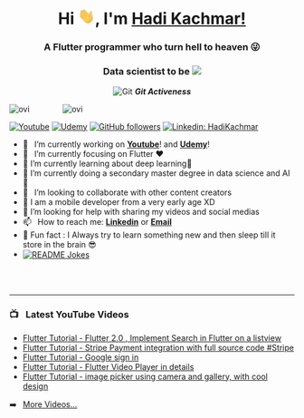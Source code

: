 
<h1 align="center"> Hi <img src="https://raw.githubusercontent.com/ABSphreak/ABSphreak/master/gifs/Hi.gif" width="30px">, I'm <a href="https://www.youtube.com/channel/UCTGDYkqUtgCelc6G09LUm6w">Hadi Kachmar!</a></h1>
<h3 align="center">A Flutter programmer who turn hell to heaven 😜</h3>
<h3 align="center">Data scientist to be <img src="https://d1j8pt39hxlh3d.cloudfront.net/uploads/party_face_256_1.gif" width="30px"></h3>

<p align="center"> <img src="https://media.giphy.com/media/W5eoZHPpUx9sapR0eu/giphy.gif" width="30px" alt="Git"/>&nbsp;<i><b>Git Activeness</b></i></p>
 
<p><img align="left" src="https://github-readme-stats.vercel.app/api?username=hadikachmar3&show_icons=true&theme=radical" alt="ovi" /></p>
<p>&nbsp;<img align="right" src="https://github-readme-stats.vercel.app/api/top-langs/?username=hadikachmar3&layout=compact&theme=radical)](https://github.com/hadikachmar3/github-readme-stats" alt="ovi" width="410" /></p>



[![Youtube](https://img.shields.io/static/v1?label=Coding%20with%20Hadi&message=Subscribe&logo=YouTube&color=FF0000&style=for-the-badge)][youtube]
[![Udemy](https://img.shields.io/badge/Udemy-%23EA5252.svg?style=for-the-badge&logo=Udemy&logoColor=white/)][udemy]
[![GitHub followers](https://img.shields.io/github/followers/hadikachmar3?logo=GitHub&style=for-the-badge)][github]
[![Linkedin: HadiKachmar](https://img.shields.io/badge/-CONNECT-blue?style=for-the-badge&logo=Linkedin&link=https://www.linkedin.com/in/hadi-kachmar-27a56a177/)][linkedin]


- 🔭 &ensp;I’m currently working on [**Youtube**][youtube]! and [**Udemy**][udemy]!
- 🌱 &ensp;I’m currently focusing on Flutter ❤️
- 🌱 I’m currently learning about deep learning🥰
- 🌱 I’m currently doing a secondary master degree in data science and AI 🥰
- 👯 &ensp;I’m looking to collaborate with other content creators
- 🗿 I am a mobile developer from a very early age XD
- 🤔 I’m looking for help with sharing my videos and social medias
- 📫 &ensp;How to reach me: [**Linkedin**][linkedin] or [**Email**][email]
- 🍺 Fun fact : I Always try to learn something new and then sleep till it store in the brain 😎
- <a href="https://readme-jokes.vercel.app"><img align="center" src="https://readme-jokes.vercel.app/api" alt="README Jokes"></a>


<br />
<br />

---

### 📺 &ensp;Latest YouTube Videos

<!-- YOUTUBE:START -->
- [Flutter Tutorial - Flutter 2.0 , Implement Search in Flutter on a listview](https://www.youtube.com/watch?v=XIyyZpZiHWc&t=9s)
- [Flutter Tutorial - Stripe Payment integration with full source code #Stripe](https://www.youtube.com/watch?v=yTJ7fuF7jRo)
- [Flutter Tutorial - Google sign in](https://www.youtube.com/watch?v=S0PsfbyVIhk)
- [Flutter Tutorial - Flutter Video Player in details](https://www.youtube.com/watch?v=N0lUBVYl1hI)
- [Flutter Tutorial - image picker using camera and gallery, with cool design](https://www.youtube.com/watch?v=7G9cVze5eJU)
<!-- YOUTUBE:END -->

➡️ &ensp;[More Videos...](https://www.youtube.com/channel/UCTGDYkqUtgCelc6G09LUm6w/videos)



[udemy]: https://www.udemy.com/user/hadi-kachmar-2/
[youtube]: https://www.youtube.com/channel/UCTGDYkqUtgCelc6G09LUm6w
[linkedin]: https://www.linkedin.com/in/hadi-kachmar-27a56a177/
[github]: https://github.com/hadikachmar3
[email]: mailto:flutterer.dev@gmail.com



